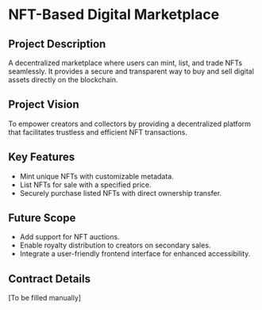 # NFT-Based Digital Marketplace

## Project Description
A decentralized marketplace where users can mint, list, and trade NFTs seamlessly. It provides a secure and transparent way to buy and sell digital assets directly on the blockchain.

## Project Vision
To empower creators and collectors by providing a decentralized platform that facilitates trustless and efficient NFT transactions.

## Key Features
- Mint unique NFTs with customizable metadata.
- List NFTs for sale with a specified price.
- Securely purchase listed NFTs with direct ownership transfer.

## Future Scope
- Add support for NFT auctions.
- Enable royalty distribution to creators on secondary sales.
- Integrate a user-friendly frontend interface for enhanced accessibility.

## Contract Details
[To be filled manually]
